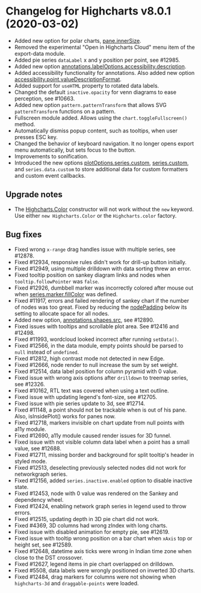 # Changelog for Highcharts v8.0.1 (2020-03-02)

- Added new option for polar charts, [pane.innerSize](https://api.highcharts.com/highcharts/pane.innerSize).
- Removed the experimental "Open in Highcharts Cloud" menu item of the export-data module.
- Added pie series `dataLabel` x and y position per point, see #12985.
- Added new option [annotations.labelOptions.accessibility.description](https://api.highcharts.com/highcharts/annotations.labelOptions.accessibility.description).
- Added accessibility functionality for annotations. Also added new option [accessibility.point.valueDescriptionFormat](https://api.highcharts.com/highcharts/accessibility.point.valueDescriptionFormat).
- Added support for `useHTML` property to rotated data labels.
- Changed the default `inactive.opacity` for venn diagrams to ease perception, see #10663.
- Added new option `pattern.patternTransform` that allows SVG `patternTransform` functions on a pattern.
- Fullscreen module added. Allows using the `chart.toggleFullscreen()` method.
- Automatically dismiss popup content, such as tooltips, when user presses ESC key.
- Changed the behavior of keyboard navigation. It no longer opens export menu automatically, but sets focus to the button.
- Improvements to sonification.
- Introduced the new options [plotOptions.series.custom](https://api.highcharts.com/highcharts/plotOptions.series.custom), [series.custom](https://api.highcharts.com/highcharts/plotOptions.series.custom), and `series.data.custom` to store additional data for custom formatters and custom event callbacks.

## Upgrade notes
- The [Highcharts.Color](https://api.highcharts.com/class-reference/Highcharts.Color) constructor will not work without the `new` keyword. Use either `new Highcharts.Color` or the `Highcharts.color` factory.

## Bug fixes
- Fixed wrong `x-range` drag handles issue with multiple series, see #12878.
- Fixed #12934, responsive rules didn't work for drill-up button initially.
- Fixed #12949, using multiple drilldown with data sorting threw an error.
- Fixed tooltip position on sankey diagram links and nodes when `tooltip.followPointer` was `false`.
- Fixed #12926, dumbbell marker was incorrectly colored after mouse out when [series.marker.fillColor](https://api.highcharts.com/highcharts/plotOptions.series.marker.fillColor) was defined.
- Fixed #11917, errors and failed rendering of sankey chart if the number of nodes was too great. Fixed by reducing the [nodePadding](https://api.highcharts.com/highcharts/plotOptions.sankey.nodePadding) below its setting to allocate space for all nodes.
- Added new option, [annotations.shapes.src](https://api.highcharts.com/highcharts/annotations.shapes.src), see #12890.
- Fixed issues with tooltips and scrollable plot area. See #12416 and #12498.
- Fixed #11993, wordcloud looked incorrect after running `setData()`.
- Fixed #12566, in the data module, empty points should be parsed to `null` instead of `undefined`.
- Fixed #12812, high contrast mode not detected in new Edge.
- Fixed #12666, node render to null increase the sum by set weight.
- Fixed #12514, data label position for column pyramid with 0 value.
- Fixed issue with wrong axis options after `drilldown` to treemap series, see #12326.
- Fixed #10162, RTL text was covered when using a text outline.
- Fixed issue with updating legend's font-size, see #12705.
- Fixed issue with pie series update to 3d, see #12714.
- Fixed #11148, a point should not be trackable when is out of his pane. Also, isInsidePlot() works for panes now.
- Fixed #12718, markers invisible on chart update from null points with a11y module.
- Fixed #12690, a11y module caused render issues for 3D funnel.
- Fixed issue with not visible column data label when a point has a small value, see #12688.
- Fixed #12711, missing border and background for split tooltip's header in styled mode.
- Fixed #12513, deselecting previously selected nodes did not work for networkgraph series.
- Fixed #12156, added `series.inactive.enabled` option to disable inactive state.
- Fixed #12453, node with 0 value was rendered on the Sankey and dependency wheel.
- Fixed #12424, enabling network graph series in legend used to throw errors.
- Fixed #12515, updating depth in 3D pie chart did not work.
- Fixed #4369, 3D columns had wrong zIndex with long charts.
- Fixed issue with disabled animation for empty pie, see #12619.
- Fixed issue with tooltip wrong position on a bar chart when `xAxis` top or height set, see #12589.
- Fixed #12648, datetime axis ticks were wrong in Indian time zone when close to the DST crossover.
- Fixed #12627, legend items in pie chart overlapped on drilldown.
- Fixed #5508, data labels were wrongly positioned on inverted 3D charts.
- Fixed #12484, drag markers for columns were not showing when `highcharts-3d` and `draggable-points` were loaded.
